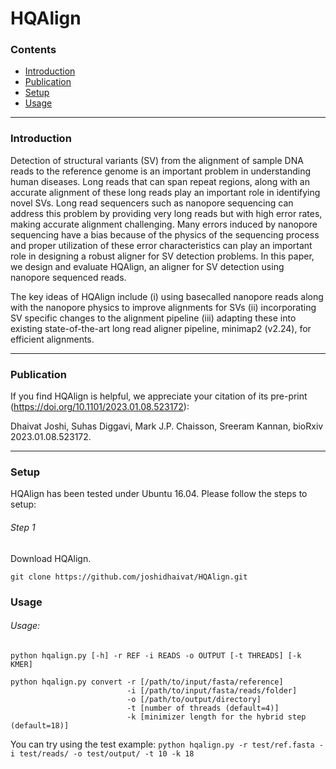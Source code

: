 # HQAlign

### Contents <a id='contents'></a>

* <a href='#intro'>Introduction</a>
* <a href='#pub'>Publication</a>
* <a href='#setup'>Setup</a>
* <a href='#use'>Usage</a>

---

### Introduction <a id='intro'></a>

Detection of structural variants (SV) from the alignment of sample DNA reads to the reference genome is an important problem in understanding human diseases. Long reads that can span repeat regions, along with an accurate alignment of these long reads play an important role in identifying novel SVs. Long read sequencers such as nanopore sequencing can address this problem by providing very long reads but with high error rates, making accurate alignment challenging. Many errors induced by nanopore sequencing have a bias because of the physics of the sequencing process and proper utilization of these error characteristics can play an important role in designing a robust aligner for SV detection problems. In this paper, we design and evaluate HQAlign, an aligner for SV detection using nanopore sequenced reads.

The key ideas of HQAlign include (i) using basecalled nanopore reads along with the nanopore physics to improve alignments for SVs (ii) incorporating SV specific changes to the alignment pipeline (iii) adapting these into existing state-of-the-art long read aligner pipeline, minimap2 (v2.24), for efficient alignments.

---

### Publication <a id='pub'></a>

If you find HQAlign is helpful, we appreciate your citation of its pre-print (https://doi.org/10.1101/2023.01.08.523172):

Dhaivat Joshi, Suhas Diggavi, Mark J.P. Chaisson, Sreeram Kannan, bioRxiv 2023.01.08.523172.

---

### Setup <a id='Installation'></a>

HQAlign has been tested under Ubuntu 16.04. Please follow the steps to setup:

###### Step 1
Download HQAlign.
```
git clone https://github.com/joshidhaivat/HQAlign.git
```

### Usage <a id='use'></a>

###### Usage:
```python hqalign.py [-h] -r REF -i READS -o OUTPUT [-t THREADS] [-k KMER]```
```
python hqalign.py convert -r [/path/to/input/fasta/reference]
                          -i [/path/to/input/fasta/reads/folder]
                          -o [/path/to/output/directory]
                          -t [number of threads (default=4)]
                          -k [minimizer length for the hybrid step (default=18)]
```
You can try using the test example:
```python hqalign.py -r test/ref.fasta -i test/reads/ -o test/output/ -t 10 -k 18```
